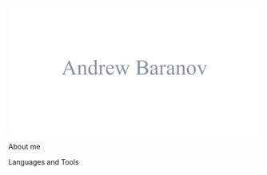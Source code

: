 ![Header](<https://github.com/Barashkovich/Barashkovich/blob/main/assets/output-onlinetexttools%20(1).png>)

About me

Languages and Tools
